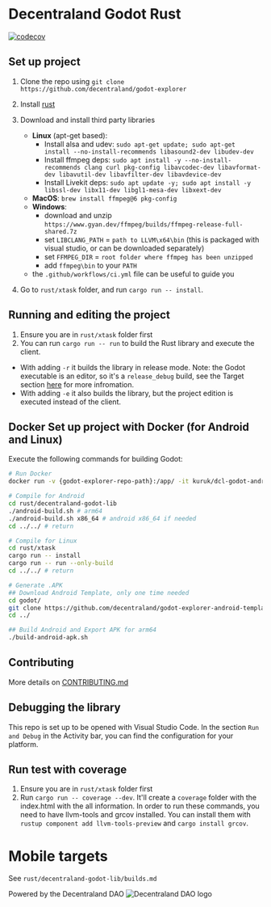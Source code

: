 
# Decentraland Godot Rust
[![codecov](https://codecov.io/gh/decentraland/godot-explorer/branch/main/graph/badge.svg)](https://codecov.io/gh/decentraland/godot-explorer)

## Set up project

1. Clone the repo using `git clone https://github.com/decentraland/godot-explorer`
2. Install [rust](https://www.rust-lang.org/tools/install)
3. Download and install third party libraries
    - **Linux** (apt-get based):
      - Install alsa and udev: `sudo apt-get update; sudo apt-get install --no-install-recommends libasound2-dev libudev-dev`
      - Install ffmpeg deps: `sudo apt install -y --no-install-recommends clang curl pkg-config libavcodec-dev libavformat-dev libavutil-dev libavfilter-dev libavdevice-dev`
      - Install Livekit deps: `sudo apt update -y; sudo apt install -y libssl-dev libx11-dev libgl1-mesa-dev libxext-dev`
    - **MacOS**: `brew install ffmpeg@6 pkg-config`
    - **Windows**: 
      - download and unzip `https://www.gyan.dev/ffmpeg/builds/ffmpeg-release-full-shared.7z`
      - set `LIBCLANG_PATH` = `path to LLVM\x64\bin` (this is packaged with visual studio, or can be downloaded separately)
      - set `FFMPEG_DIR` = `root folder where ffmpeg has been unzipped`
      - add `ffmpeg\bin` to your `PATH`
    - the `.github/workflows/ci.yml` file can be useful to guide you

2. Go to `rust/xtask` folder, and run `cargo run -- install`.

## Running and editing the project

1. Ensure you are in `rust/xtask` folder first
2. You can run `cargo run -- run` to build the Rust library and execute the client. 
- With adding `-r` it builds the library in release mode. Note: the Godot executable is an editor, so it's a `release_debug` build, see the Target section [here](https://docs.godotengine.org/en/stable/contributing/development/compiling/introduction_to_the_buildsystem.html) for more infromation.
- With adding `-e` it also builds the library, but the project edition is executed instead of the client.

## Docker Set up project with Docker (for Android and Linux)

Execute the following commands for building Godot:
```bash
# Run Docker
docker run -v {godot-explorer-repo-path}:/app/ -it kuruk/dcl-godot-android-builder:latest

# Compile for Android
cd rust/decentraland-godot-lib
./android-build.sh # arm64
./android-build.sh x86_64 # android x86_64 if needed
cd ../../ # return

# Compile for Linux
cd rust/xtask
cargo run -- install
cargo run -- run --only-build
cd ../../ # return

# Generate .APK
## Download Android Template, only one time needed
cd godot/
git clone https://github.com/decentraland/godot-explorer-android-template.git android # Only one time
cd ../

## Build Android and Export APK for arm64
./build-android-apk.sh
```

## Contributing

More details on [CONTRIBUTING.md](CONTRIBUTING.md)

## Debugging the library
This repo is set up to be opened with Visual Studio Code. In the section `Run and Debug` in the Activity bar, you can find the configuration for your platform.

## Run test with coverage
1. Ensure you are in `rust/xtask` folder first
2. Run `cargo run -- coverage --dev`. It'll create a `coverage` folder with the index.html with the all information. In order to run these commands, you need to have llvm-tools and grcov installed. You can install them with `rustup component add llvm-tools-preview` and `cargo install grcov`.

# Mobile targets
See `rust/decentraland-godot-lib/builds.md`

Powered by the Decentraland DAO
![Decentraland DAO logo](https://bafkreibci6gg3wbjvxzlqpuh353upzrssalqqoddb6c4rez33bcagqsc2a.ipfs.nftstorage.link/)
